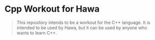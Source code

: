 # Cpp Workout for Hawa
> This repository intends to be a workout for the C++ language. It is intended to be used by Hawa, but it can be used by anyone who wants to learn C++.